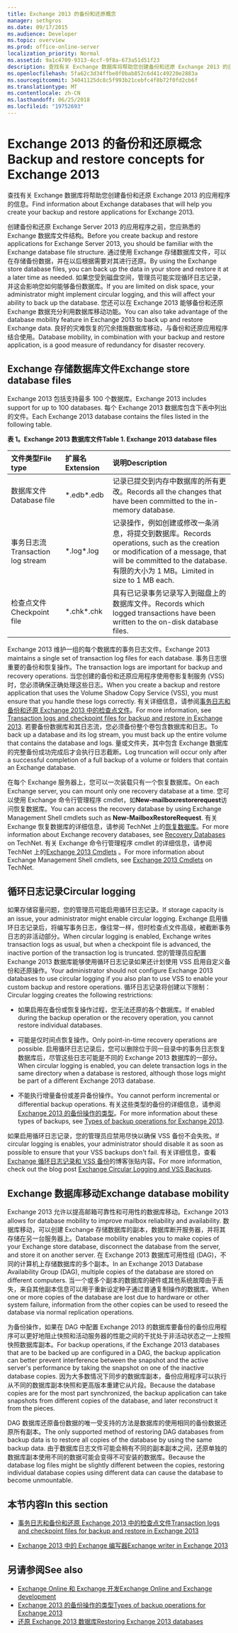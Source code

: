 ```yaml
---
title: Exchange 2013 的备份和还原概念
manager: sethgros
ms.date: 09/17/2015
ms.audience: Developer
ms.topic: overview
ms.prod: office-online-server
localization_priority: Normal
ms.assetid: 9a1c4709-9313-4ccf-9f8a-673a51d51f23
description: 查找有关 Exchange 数据库将帮助您创建备份和还原 Exchange 2013 的应用程序的信息。
ms.openlocfilehash: 5fa62c3d34ffbe8f0bab852c6d41c49220e2883a
ms.sourcegitcommit: 34041125dc8c5f993b21cebfc4f8b72f0fd2cb6f
ms.translationtype: MT
ms.contentlocale: zh-CN
ms.lasthandoff: 06/25/2018
ms.locfileid: "19752693"
---
```

# <a name="backup-and-restore-concepts-for-exchange-2013"></a><span data-ttu-id="14972-103">Exchange 2013 的备份和还原概念</span><span class="sxs-lookup"><span data-stu-id="14972-103">Backup and restore concepts for Exchange 2013</span></span>

<span data-ttu-id="14972-104">查找有关 Exchange 数据库将帮助您创建备份和还原 Exchange 2013 的应用程序的信息。</span><span class="sxs-lookup"><span data-stu-id="14972-104">Find information about Exchange databases that will help you create your backup and restore applications for Exchange 2013.</span></span>
  
<span data-ttu-id="14972-105">创建备份和还原 Exchange Server 2013 的应用程序之前，您应熟悉的 Exchange 数据库文件结构。</span><span class="sxs-lookup"><span data-stu-id="14972-105">Before you create backup and restore applications for Exchange Server 2013, you should be familiar with the Exchange database file structure.</span></span> <span data-ttu-id="14972-106">通过使用 Exchange 存储数据库文件，可以在存储备份数据，并在以后根据需要对其进行还原。</span><span class="sxs-lookup"><span data-stu-id="14972-106">By using the Exchange store database files, you can back up the data in your store and restore it at a later time as needed.</span></span> <span data-ttu-id="14972-107">如果您受到磁盘空间，管理员可能实现循环日志记录，并这会影响您如何能够备份数据库。</span><span class="sxs-lookup"><span data-stu-id="14972-107">If you are limited on disk space, your administrator might implement circular logging, and this will affect your ability to back up the database.</span></span> <span data-ttu-id="14972-108">您还可以在 Exchange 2013 能够备份和还原 Exchange 数据充分利用数据库移动功能。</span><span class="sxs-lookup"><span data-stu-id="14972-108">You can also take advantage of the database mobility feature in Exchange 2013 to back up and restore Exchange data.</span></span> <span data-ttu-id="14972-109">良好的灾难恢复的冗余措施数据库移动，与备份和还原应用程序结合使用。</span><span class="sxs-lookup"><span data-stu-id="14972-109">Database mobility, in combination with your backup and restore application, is a good measure of redundancy for disaster recovery.</span></span>

<span data-ttu-id="14972-110"><a name="bk_exchangedatabases"> </a></span><span class="sxs-lookup"><span data-stu-id="14972-110"></span></span>

## <a name="exchange-store-database-files"></a><span data-ttu-id="14972-111">Exchange 存储数据库文件</span><span class="sxs-lookup"><span data-stu-id="14972-111">Exchange store database files</span></span>

<span data-ttu-id="14972-112">Exchange 2013 包括支持最多 100 个数据库。</span><span class="sxs-lookup"><span data-stu-id="14972-112">Exchange 2013 includes support for up to 100 databases.</span></span> <span data-ttu-id="14972-113">每个 Exchange 2013 数据库包含下表中列出的文件。</span><span class="sxs-lookup"><span data-stu-id="14972-113">Each Exchange 2013 database contains the files listed in the following table.</span></span> 
  
<span data-ttu-id="14972-114">**表 1。Exchange 2013 数据库文件**</span><span class="sxs-lookup"><span data-stu-id="14972-114">**Table 1. Exchange 2013 database files**</span></span>

|<span data-ttu-id="14972-115">文件类型</span><span class="sxs-lookup"><span data-stu-id="14972-115">File type</span></span>|<span data-ttu-id="14972-116">扩展名</span><span class="sxs-lookup"><span data-stu-id="14972-116">Extension</span></span>|<span data-ttu-id="14972-117">说明</span><span class="sxs-lookup"><span data-stu-id="14972-117">Description</span></span>|
|:-----|:-----|:-----|
|<span data-ttu-id="14972-118">数据库文件</span><span class="sxs-lookup"><span data-stu-id="14972-118">Database file</span></span>  <br/> |<span data-ttu-id="14972-119">\*.edb</span><span class="sxs-lookup"><span data-stu-id="14972-119">\*.edb</span></span>  <br/> |<span data-ttu-id="14972-120">记录已提交到内存中数据库的所有更改。</span><span class="sxs-lookup"><span data-stu-id="14972-120">Records all the changes that have been committed to the in-memory database.</span></span>  <br/> |
|<span data-ttu-id="14972-121">事务日志流</span><span class="sxs-lookup"><span data-stu-id="14972-121">Transaction log stream</span></span>  <br/> |<span data-ttu-id="14972-122">\*.log</span><span class="sxs-lookup"><span data-stu-id="14972-122">\*.log</span></span>  <br/> |<span data-ttu-id="14972-123">记录操作，例如创建或修改一条消息，将提交到数据库。</span><span class="sxs-lookup"><span data-stu-id="14972-123">Records operations, such as the creation or modification of a message, that will be committed to the database.</span></span> <span data-ttu-id="14972-124">有限的大小为 1 MB。</span><span class="sxs-lookup"><span data-stu-id="14972-124">Limited in size to 1 MB each.</span></span>  <br/> |
|<span data-ttu-id="14972-125">检查点文件</span><span class="sxs-lookup"><span data-stu-id="14972-125">Checkpoint file</span></span>  <br/> |<span data-ttu-id="14972-126">\*.chk</span><span class="sxs-lookup"><span data-stu-id="14972-126">\*.chk</span></span>  <br/> |<span data-ttu-id="14972-127">具有已记录事务记录写入到磁盘上的数据库文件。</span><span class="sxs-lookup"><span data-stu-id="14972-127">Records which logged transactions have been written to the on-disk database files.</span></span>  <br/> |
   
<span data-ttu-id="14972-128">Exchange 2013 维护一组的每个数据库的事务日志文件。</span><span class="sxs-lookup"><span data-stu-id="14972-128">Exchange 2013 maintains a single set of transaction log files for each database.</span></span> <span data-ttu-id="14972-129">事务日志很重要的备份和恢复操作。</span><span class="sxs-lookup"><span data-stu-id="14972-129">The transaction logs are important for backup and recovery operations.</span></span> <span data-ttu-id="14972-130">当您创建的备份和还原应用程序使用卷影复制服务 (VSS) 时，您必须确保正确处理这些日志。</span><span class="sxs-lookup"><span data-stu-id="14972-130">When you create a backup and restore application that uses the Volume Shadow Copy Service (VSS), you must ensure that you handle these logs correctly.</span></span> <span data-ttu-id="14972-131">有关详细信息，请参阅[事务日志和备份和还原 Exchange 2013 中的检查点文件](transaction-logs-and-checkpoint-files-for-backup-and-restore-in-exchange.md)。</span><span class="sxs-lookup"><span data-stu-id="14972-131">For more information, see [Transaction logs and checkpoint files for backup and restore in Exchange 2013](transaction-logs-and-checkpoint-files-for-backup-and-restore-in-exchange.md).</span></span> <span data-ttu-id="14972-132">若要备份数据库和其日志流，您必须备份整个卷包含数据库和日志。</span><span class="sxs-lookup"><span data-stu-id="14972-132">To back up a database and its log stream, you must back up the entire volume that contains the database and logs.</span></span> <span data-ttu-id="14972-133">量或文件夹，其中包含 Exchange 数据库的完整备份成功完成后才会执行日志截断。</span><span class="sxs-lookup"><span data-stu-id="14972-133">Log truncation will occur only after a successful completion of a full backup of a volume or folders that contain an Exchange database.</span></span>
  
<span data-ttu-id="14972-134">在每个 Exchange 服务器上，您可以一次装载只有一个恢复数据库。</span><span class="sxs-lookup"><span data-stu-id="14972-134">On each Exchange server, you can mount only one recovery database at a time.</span></span> <span data-ttu-id="14972-135">您可以使用 Exchange 命令行管理程序 cmdlet，如**New-mailboxrestorerequest**访问恢复数据库。</span><span class="sxs-lookup"><span data-stu-id="14972-135">You can access the recovery database by using Exchange Management Shell cmdlets such as **New-MailboxRestoreRequest**.</span></span> <span data-ttu-id="14972-136">有关 Exchange 恢复数据库的详细信息，请参阅 TechNet 上的[恢复数据库](http://technet.microsoft.com/en-us/library/dd876954%28v=exchg.150%29.aspx)。</span><span class="sxs-lookup"><span data-stu-id="14972-136">For more information about Exchange recovery databases, see [Recovery Databases](http://technet.microsoft.com/en-us/library/dd876954%28v=exchg.150%29.aspx) on TechNet.</span></span> <span data-ttu-id="14972-137">有关 Exchange 命令行管理程序 cmdlet 的详细信息，请参阅 TechNet 上的[Exchange 2013 Cmdlets](http://technet.microsoft.com/en-us/library/bb124413.aspx) 。</span><span class="sxs-lookup"><span data-stu-id="14972-137">For more information about Exchange Management Shell cmdlets, see [Exchange 2013 Cmdlets](http://technet.microsoft.com/en-us/library/bb124413.aspx) on TechNet.</span></span> 
  
## <a name="circular-logging"></a><span data-ttu-id="14972-138">循环日志记录</span><span class="sxs-lookup"><span data-stu-id="14972-138">Circular logging</span></span>
<span data-ttu-id="14972-139"><a name="bk_circularlogging"> </a></span><span class="sxs-lookup"><span data-stu-id="14972-139"></span></span>

<span data-ttu-id="14972-140">如果存储容量问题，您的管理员可能启用循环日志记录。</span><span class="sxs-lookup"><span data-stu-id="14972-140">If storage capacity is an issue, your administrator might enable circular logging.</span></span> <span data-ttu-id="14972-141">Exchange 启用循环日志记录后，将编写事务日志，像往常一样，但时检查点文件高级，被截断事务日志的非活动部分。</span><span class="sxs-lookup"><span data-stu-id="14972-141">When circular logging is enabled, Exchange writes transaction logs as usual, but when a checkpoint file is advanced, the inactive portion of the transaction log is truncated.</span></span> <span data-ttu-id="14972-142">您的管理员应配置 Exchange 2013 数据库能够使用循环日志记录如果还计划使用 VSS 启用自定义备份和还原操作。</span><span class="sxs-lookup"><span data-stu-id="14972-142">Your administrator should not configure Exchange 2013 databases to use circular logging if you also plan to use VSS to enable your custom backup and restore operations.</span></span> <span data-ttu-id="14972-143">循环日志记录将创建以下限制：</span><span class="sxs-lookup"><span data-stu-id="14972-143">Circular logging creates the following restrictions:</span></span> 
  
- <span data-ttu-id="14972-144">如果启用在备份或恢复操作过程，您无法还原的各个数据库。</span><span class="sxs-lookup"><span data-stu-id="14972-144">If enabled during the backup operation or the recovery operation, you cannot restore individual databases.</span></span>
    
- <span data-ttu-id="14972-145">可能是仅时间点恢复操作。</span><span class="sxs-lookup"><span data-stu-id="14972-145">Only point-in-time recovery operations are possible.</span></span> <span data-ttu-id="14972-146">启用循环日志记录后，您可以删除位于同一目录中的事务日志恢复数据库后，尽管这些日志可能是不同的 Exchange 2013 数据库的一部分。</span><span class="sxs-lookup"><span data-stu-id="14972-146">When circular logging is enabled, you can delete transaction logs in the same directory when a database is restored, although those logs might be part of a different Exchange 2013 database.</span></span> 
    
- <span data-ttu-id="14972-147">不能执行增量备份或差异备份操作。</span><span class="sxs-lookup"><span data-stu-id="14972-147">You cannot perform incremental or differential backup operations.</span></span> <span data-ttu-id="14972-148">有关这些类型的备份的详细信息，请参阅[Exchange 2013 的备份操作的类型](types-of-backup-operations-for-exchange-2013.md)。</span><span class="sxs-lookup"><span data-stu-id="14972-148">For more information about these types of backups, see [Types of backup operations for Exchange 2013](types-of-backup-operations-for-exchange-2013.md).</span></span>
    
<span data-ttu-id="14972-149">如果启用循环日志记录，您的管理员应禁用尽快以确保 VSS 备份不会失败。</span><span class="sxs-lookup"><span data-stu-id="14972-149">If circular logging is enables, your administrator should disable it as soon as possible to ensure that your VSS backups don't fail.</span></span> <span data-ttu-id="14972-150">有关详细信息，查看[Exchange 循环日志记录和 VSS 备份](http://blogs.technet.com/b/exchange/archive/2010/08/18/3410672.aspx)的博客张贴内容。</span><span class="sxs-lookup"><span data-stu-id="14972-150">For more information, check out the blog post [Exchange Circular Logging and VSS Backups](http://blogs.technet.com/b/exchange/archive/2010/08/18/3410672.aspx).</span></span> 
  
## <a name="exchange-database-mobility"></a><span data-ttu-id="14972-151">Exchange 数据库移动</span><span class="sxs-lookup"><span data-stu-id="14972-151">Exchange database mobility</span></span>
<span data-ttu-id="14972-152"><a name="bk_exchangedatabasemobility"> </a></span><span class="sxs-lookup"><span data-stu-id="14972-152"></span></span>

<span data-ttu-id="14972-153">Exchange 2013 允许以提高邮箱可靠性和可用性的数据库移动。</span><span class="sxs-lookup"><span data-stu-id="14972-153">Exchange 2013 allows for database mobility to improve mailbox reliability and availability.</span></span> <span data-ttu-id="14972-154">数据库移动，可以创建 Exchange 存储数据库的副本，数据库断开服务器，并将其存储在另一台服务器上。</span><span class="sxs-lookup"><span data-stu-id="14972-154">Database mobility enables you to make copies of your Exchange store database, disconnect the database from the server, and store it on another server.</span></span> <span data-ttu-id="14972-155">在 Exchange 2013 数据库可用性组 (DAG)，不同的计算机上存储数据库的多个副本。</span><span class="sxs-lookup"><span data-stu-id="14972-155">In an Exchange 2013 Database Availability Group (DAG), multiple copies of the database are stored on different computers.</span></span> <span data-ttu-id="14972-156">当一个或多个副本的数据库的硬件或其他系统故障由于丢失，来自其他副本信息可以用于重新设定种子通过普通复制操作的数据库。</span><span class="sxs-lookup"><span data-stu-id="14972-156">When one or more copies of the database are lost due to hardware or other system failure, information from the other copies can be used to reseed the database via normal replication operations.</span></span>
  
<span data-ttu-id="14972-157">为备份操作，如果在 DAG 中配置 Exchange 2013 的数据库要备份的备份应用程序可以更好地阻止快照和活动服务器的性能之间的干扰处于非活动状态之一上按照快照数据库副本。</span><span class="sxs-lookup"><span data-stu-id="14972-157">For backup operations, if the Exchange 2013 databases that are to be backed up are configured in a DAG, the backup application can better prevent interference between the snapshot and the active server's performance by taking the snapshot on one of the inactive database copies.</span></span> <span data-ttu-id="14972-158">因为大多数情况下同步的数据库副本，备份应用程序可以执行从不同的数据库副本快照和更高版本重建它从片段。</span><span class="sxs-lookup"><span data-stu-id="14972-158">Because the database copies are for the most part synchronized, the backup application can take snapshots from different copies of the database, and later reconstruct it from the pieces.</span></span>
  
<span data-ttu-id="14972-159">DAG 数据库还原备份数据的唯一受支持的方法是数据库的使用相同的备份数据还原所有副本。</span><span class="sxs-lookup"><span data-stu-id="14972-159">The only supported method of restoring DAG databases from backup data is to restore all copies of the database by using the same backup data.</span></span> <span data-ttu-id="14972-160">由于数据库日志文件可能会稍有不同的副本副本之间，还原单独的数据库副本使用不同的数据可能会变得不可安装的数据库。</span><span class="sxs-lookup"><span data-stu-id="14972-160">Because the database log files might be slightly different between the copies, restoring individual database copies using different data can cause the database to become unmountable.</span></span>
  
## <a name="in-this-section"></a><span data-ttu-id="14972-161">本节内容</span><span class="sxs-lookup"><span data-stu-id="14972-161">In this section</span></span>
<span data-ttu-id="14972-162"><a name="bk_inthissection"> </a></span><span class="sxs-lookup"><span data-stu-id="14972-162"></span></span>

- [<span data-ttu-id="14972-163">事务日志和备份和还原 Exchange 2013 中的检查点文件</span><span class="sxs-lookup"><span data-stu-id="14972-163">Transaction logs and checkpoint files for backup and restore in Exchange 2013</span></span>](transaction-logs-and-checkpoint-files-for-backup-and-restore-in-exchange.md)
    
- [<span data-ttu-id="14972-164">Exchange 2013 中的 Exchange 编写器</span><span class="sxs-lookup"><span data-stu-id="14972-164">Exchange writer in Exchange 2013</span></span>](exchange-writer-in-exchange-2013.md)
    
## <a name="see-also"></a><span data-ttu-id="14972-165">另请参阅</span><span class="sxs-lookup"><span data-stu-id="14972-165">See also</span></span>

- [<span data-ttu-id="14972-166">Exchange Online 和 Exchange 开发</span><span class="sxs-lookup"><span data-stu-id="14972-166">Exchange Online and Exchange development</span></span>](../exchange-server-development.md) 
- [<span data-ttu-id="14972-167">Exchange 2013 的备份操作的类型</span><span class="sxs-lookup"><span data-stu-id="14972-167">Types of backup operations for Exchange 2013</span></span>](types-of-backup-operations-for-exchange-2013.md)
- [<span data-ttu-id="14972-168">还原 Exchange 2013 数据库</span><span class="sxs-lookup"><span data-stu-id="14972-168">Restoring Exchange 2013 databases</span></span>](restoring-exchange-2013-databases.md)
    

